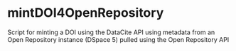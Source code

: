 # mintDOI4OpenRepository
Script for minting a DOI using the DataCite API using metadata from an Open Repository instance (DSpace 5) pulled using the Open Repository API
